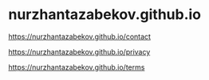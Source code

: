 # nurzhantazabekov.github.io

https://nurzhantazabekov.github.io/contact

https://nurzhantazabekov.github.io/privacy

https://nurzhantazabekov.github.io/terms

